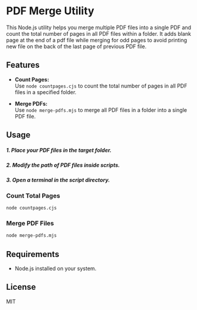 # PDF Merge Utility

This Node.js utility helps you merge multiple PDF files into a single PDF and count the total number of pages in all PDF files within a folder.
It adds blank page at the end of a pdf file while merging for odd pages to avoid printing new file on the back of the last page of previous PDF file.

## Features

- **Count Pages:**  
    Use `node countpages.cjs` to count the total number of pages in all PDF files in a specified folder.

- **Merge PDFs:**  
    Use `node merge-pdfs.mjs` to merge all PDF files in a folder into a single PDF file.

## Usage
##### 1. Place your PDF files in the target folder.
##### 2. Modify the path of PDF files inside scripts.
##### 3. Open a terminal in the script directory.

### Count Total Pages

```bash
node countpages.cjs
```

### Merge PDF Files

```bash
node merge-pdfs.mjs
```

## Requirements

- Node.js installed on your system.

## License

MIT